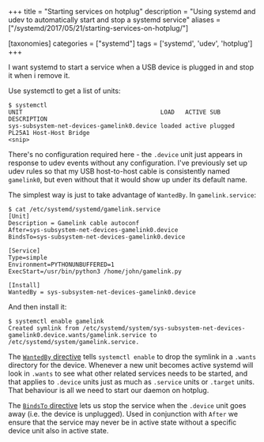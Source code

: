 +++
title = "Starting services on hotplug"
description = "Using systemd and udev to automatically start and stop a systemd service"
aliases = ["/systemd/2017/05/21/starting-services-on-hotplug/"]

[taxonomies]
categories = ["systemd"]
tags = ['systemd', 'udev', 'hotplug']
+++

I want systemd to start a service when a USB device is plugged in and stop it when i remove it.

<!-- more -->

Use systemctl to get a list of units:

```
$ systemctl
UNIT                                       LOAD   ACTIVE SUB       DESCRIPTION
sys-subsystem-net-devices-gamelink0.device loaded active plugged   PL25A1 Host-Host Bridge
<snip>
```

There's no configuration required here - the `.device` unit just appears in response to udev events without any configuration. I've previously set up udev rules so that my USB host-to-host cable is consistently named `gamelink0`, but even without that it would show up under its default name.

The simplest way is just to take advantage of `WantedBy`. In `gamelink.service`:

```
$ cat /etc/systemd/systemd/gamelink.service
[Unit]
Description = Gamelink cable autoconf
After=sys-subsystem-net-devices-gamelink0.device
BindsTo=sys-subsystem-net-devices-gamelink0.device

[Service]
Type=simple
Environment=PYTHONUNBUFFERED=1
ExecStart=/usr/bin/python3 /home/john/gamelink.py

[Install]
WantedBy = sys-subsystem-net-devices-gamelink0.device
```

And then install it:

```
$ systemctl enable gamelink
Created symlink from /etc/systemd/system/sys-subsystem-net-devices-gamelink0.device.wants/gamelink.service to /etc/systemd/system/gamelink.service.
```

The [`WantedBy` directive](https://www.freedesktop.org/software/systemd/man/systemd.unit.html#WantedBy=) tells `systemctl enable` to drop the symlink in a `.wants` directory for the device. Whenever a new unit becomes active systemd will look in `.wants` to see what other related services needs to be started, and that applies to `.device` units just as much as `.service` units or `.target` units. That behaviour is all we need to start our daemon on hotplug.

The [`BindsTo` directive](https://www.freedesktop.org/software/systemd/man/systemd.unit.html#BindsTo=) lets us stop the service when the `.device` unit goes away (i.e. the device is unplugged). Used in conjunction with `After` we ensure that the service may never be in active state without a specific device unit also in active state.
